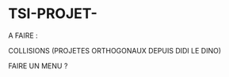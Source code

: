 # TSI-PROJET-

A FAIRE :


COLLISIONS (PROJETES ORTHOGONAUX DEPUIS DIDI LE DINO)

FAIRE UN MENU ? 

